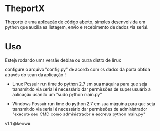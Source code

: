 # TheportX

Theportx é uma aplicação de código aberto, simples desenvolvida em python que auxilia na listagem, envio e recebimento de dados via serial.

# Uso
Esteja rodando uma versão debian ou outra distro de linux

configure o arquivo "config.py" de acordo com os dados da porta obtida através do scan da aplicação !


- Linux
Possuir run time do python 2.7 em sua máquina
para que seja transmitido via serial é necessário dar permissões de super usuário a aplicação usando um "sudo python main.py"

- Windows
Possuir run time do python 2.7 em sua máquina
para que seja transmitido via serial é necessário dar permissões de administrador "execute seu CMD como administrador e escreva python main.py" 

v1.1 @keowu

